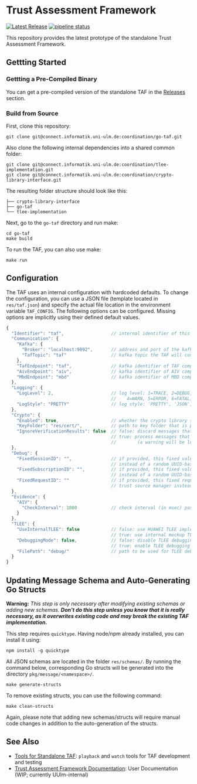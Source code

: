 # Trust Assessment Framework

[![Latest Release](https://connect.informatik.uni-ulm.de/coordination/go-taf/-/badges/release.svg)](https://connect.informatik.uni-ulm.de/coordination/go-taf/-/releases)
[![pipeline status](https://connect.informatik.uni-ulm.de/coordination/go-taf/badges/main/pipeline.svg)](https://connect.informatik.uni-ulm.de/coordination/go-taf/-/commits/main)



This repository provides the latest prototype of the standalone Trust Assessment Framework.

## Gettting Started

### Gettting a Pre-Compiled Binary

You can get a pre-compiled version of the standalone TAF in the [Releases](https://connect.informatik.uni-ulm.de/coordination/go-taf/-/releases) section.


### Build from Source

First, clone this repository:
```shell
git clone git@connect.informatik.uni-ulm.de:coordination/go-taf.git
```

Also clone the following internal dependencies into a shared common folder:
```shell
git clone git@connect.informatik.uni-ulm.de:coordination/tlee-implementation.git
git clone git@connect.informatik.uni-ulm.de:coordination/crypto-library-interface.git
```

The resulting folder structure should look like this:
```
├── crypto-library-interface
├── go-taf
└── tlee-implementation
```

Next, go to the `go-taf` directory and run make:

```shell
cd go-taf
make build
```

To run the TAF, you can also use make: 

```shell
make run
```

## Configuration

The TAF uses an internal configuration with hardcoded defaults. To change the configuration, you can use a JSON file (template located in `res/taf.json`) and specify the actual file location in the environment variable `TAF_CONFIG`. The following options can be configured. Missing options are implicitly using their defined default values.

```js
{
  "Identifier": "taf",                  // internal identifier of this instance 
  "Communication": {
    "Kafka": {
      "Broker": "localhost:9092",       // address and port of the kafka bootstrap server
      "TafTopic": "taf"                 // kafka topic the TAF will consume
    },
    "TafEndpoint": "taf",               // kafka identifier of TAF component
    "AivEndpoint": "aiv",               // kafka identifier of AIV component
    "MbdEndpoint": "mbd"                // kafka identifier of MBD component
  },
  "Logging": {
    "LogLevel": 2,                      // log level: 1=TRACE, 2=DEBUG, 3=INFO,
                                        //    4=WARN, 5=ERROR, 6=FATAL, 7=PRINT
    "LogStyle": "PRETTY"                // log style: 'PRETTY', 'JSON', or 'PLAIN'
  },
  "Crypto": {
    "Enabled": true,                    // whether the crypto library should be used or not
    "KeyFolder": "res/cert/",           // path to key folder that is passed to crypto library
    "IgnoreVerificationResults": false  // false: discard messages that failed to verify
                                        // true: process messages that failed to verify
                                        //        (a warning will be logged to console)
  },
  "Debug": {
    "FixedSessionID": "",               // if provided, this fixed value is used by the TAM
                                        // instead of a random UUID-based session id
    "FixedSubscriptionID": "",          // if provided, this fixed value is used by the TAM
                                        // instead of a random UUID-based subscription id
    "FixedRequestID": ""                // if provided, this fixed request id is used by the
                                        // trust source manager instead of a random UUID-based id
  },
  "Evidence": {
    "AIV": {
      "CheckInterval": 1000             // check interval (in msec) passed to AIV in AivSubscribeRequest
    }
  },
  "TLEE": {
    "UseInternalTLEE": false            // false: use HUAWEI TLEE implementation
                                        // true: use internal mockup TLEE instead
    "DebuggingMode": false,             // false: disable TLEE debugging features
                                        // true: enable TLEE debugging features
    "FilePath": "debug/"                // path to be used for TLEE debugging file output 
  }
}
```

## Updating Message Schema and Auto-Generating Go Structs

**Warning:** *This step is only necessary after modifying existing schemas or adding new schemas. **Don't do this step unless you know that it is really necessary, as it overwrites existing code and may break the existing TAF implementation.***

This step requires `quicktype`. Having node/npm already installed, you can install it using:

```shell
npm install -g quicktype
```

All JSON schemas are located in the folder `res/schemas/`.
By running the command below, corresponding Go structs will be generated into the directory `pkg/message/<namespace>/`. 

```shell
make generate-structs 
```

To remove existing structs, you can use the following command:

```shell
make clean-structs 
```

Again, please note that adding new schemas/structs will require manual code changes in addition to the auto-generation of the structs.


## See Also

 * [Tools for Standalone TAF](https://connect.informatik.uni-ulm.de/coordination/go-taf-tools): `playback` and `watch` tools for TAF development and testing
 * [Trust Assessment Framework Documentation](https://connect.p.lxd-vs.uni-ulm.de/standalone-taf-documentation): User Documentation (WIP; currently UUlm-internal)

